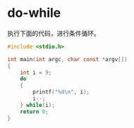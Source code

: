 # do-while

执行下面的代码，进行条件循环。

```c
#include <stdio.h>

int main(int argc, char const *argv[])
{
	int i = 9;
    do
	{
		printf("%d\n", i);
		i--;
	} while(i);
    return 0;
}
```

